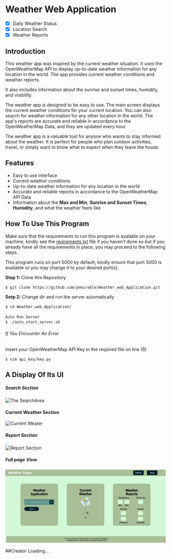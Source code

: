 # Weather Web Application
- [x] Daily Weather Status
- [x] Location Search
- [x] Weather Reports

## Introduction
This weather app was inspired by the current weather situation. It uses the OpenWeatherMap API to display up-to-date weather information for any location in the world. The app provides current weather conditions and weather reports. 

It also includes information about the sunrise and sunset times, humidity, and visibility.

The weather app is designed to be easy to use. The main screen displays the current weather conditions for your current
location. You can also search for weather information for any other location in the world. The app's reports are
accurate and reliable in accordance to the OpenWeatherMap Data, and they are updated every hour.

The weather app is a valuable tool for anyone who wants to stay informed about the weather. It is perfect for people who plan outdoor activities, travel, or simply want to know what to expect when they leave the house.

## Features
* Easy to use interface
* Current weather conditions
* Up-to-date weather information for any location in the world
* Accurate and reliable reports in accordance to the OpenWeatherMap API Data
* Information about the **Max and Min**, **Sunrise and Sunset Times**, **Humidity**, and what the weather feels like

## How To Use This Program
Make sure that the requirements to run this program is avalable on your machine, kindly see the
[reqirements.txt](https://github.com/YemiReble/Weather_web_Application/blob/master/requirments.txt) file if you haven't
done so but if you already have all the requirements in place, you may proceed to the following steps.

This program runs on port 5000 by default, kindly ensure that port 5000 is available or you may change it to your desired port(s).

**Step 1:** Clone this Repository
```Bash
$ git clone https://github.com/yemireble/Weather_web_Application.git
```

**Setp 2:** Change dir and run the server automatically 
```
$ cd Weather_web_Application/

Auto Run Server
$ ./auto_start_server.sh
```
###### If You Encounter An Error
Insert your OpenWeatherMap API Key in the required file on line (8)
```
$ vim api_key/key.py
```

## A Display Of Its UI
##### Search Section
![The SearchArea](https://github.com/YemiReble/Weather_web_Application/tree/master/weather_web_flask/static/img/Search_Area.JPG)

#### Current Weather Section
![Current Weater](https://github.com/YemiReble/Weather_web_Application/tree/master/weather_web_flask/static/img/Current_weather_display.JPG)

##### Report Section
![Report Section](https://github.com/YemiReble/Weather_web_Application/tree/master/weather_web_flask/static/img/Weather_Reports.JPG)

##### Full page View
![Full Page View](https://github.com/YemiReble/Weather_web_Application/blob/master/weather_web_flask/static/img/Full_Home_Page.JPG)

##Creator
Loading...
